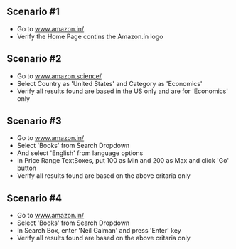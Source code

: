 ## Scenario #1
* Go to www.amazon.in/
* Verify the Home Page contins the Amazon.in logo


## Scenario #2
* Go to www.amazon.science/
* Select Country as 'United States' and Category as 'Economics' 
* Verify all results found are based in the US only and are for 'Economics' only


## Scenario #3
* Go to www.amazon.in/
* Select 'Books' from Search Dropdown
* And select 'English' from language options
* In Price Range TextBoxes, put 100 as Min and 200 as Max and click 'Go' button
* Verify all results found are based on the above critaria only


## Scenario #4
* Go to www.amazon.in/
* Select 'Books' from Search Dropdown
* In Search Box, enter 'Neil Gaiman' and press 'Enter' key
* Verify all results found are based on the above critaria only


